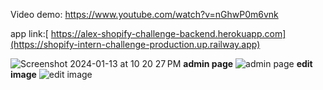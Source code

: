 Video demo: https://www.youtube.com/watch?v=nGhwP0m6vnk


app link:[ https://alex-shopify-challenge-backend.herokuapp.com](https://shopify-intern-challenge-production.up.railway.app)



![Screenshot 2024-01-13 at 10 20 27 PM](https://github.com/AlexTran0899/Shopify-Intern-Challenge/assets/76791231/07fb55ae-c033-4d8d-be15-e479606e78c2)
**admin page**
![admin page](https://github.com/AlexTran0899/Shopify-Intern-Challenge/assets/76791231/e57c777a-4bc0-42d6-bc8c-dd8c202363b3)
**edit image**
![edit image](https://github.com/AlexTran0899/Shopify-Intern-Challenge/assets/76791231/aa7111f3-a51d-4f94-8cbe-dc1122ae2e07)
